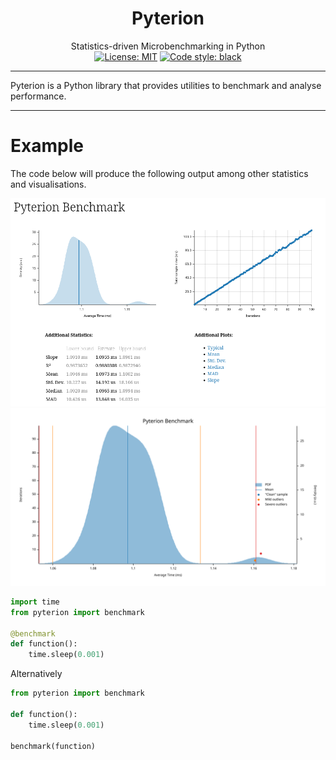 <h1 align="center">Pyterion</h1>
<div align="center">Statistics-driven Microbenchmarking in Python</div>

<div align="center">
<a href="https://github.com/psf/black/blob/main/LICENSE"><img alt="License: MIT" src="https://black.readthedocs.io/en/stable/_static/license.svg"></a>
<a href="https://github.com/psf/black"><img alt="Code style: black" src="https://img.shields.io/badge/code%20style-black-000000.svg"></a>
</div>

-----

Pyterion is a Python library that provides utilities to benchmark and analyse performance.

------

# Example
The code below will produce the following output among other statistics and visualisations.

![Example Benchmark](docs/images/example-benchmark.png)
![Example Benchmark](docs/images/example-benchmark-pdf.svg)

```python
import time
from pyterion import benchmark

@benchmark
def function():
    time.sleep(0.001)
```
Alternatively
```python
from pyterion import benchmark

def function():
    time.sleep(0.001)

benchmark(function)
```
